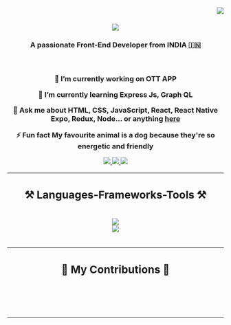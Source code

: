 <img align="right" src="https://visitor-badge.laobi.icu/badge?page_id=itsnayakpradeep.visitor-badge&format=true" />

<h1 align="center">
  <a href="https://git.io/typing-svg">
    <img src="https://readme-typing-svg.herokuapp.com/?font=Righteous&size=35&center=true&vCenter=true&width=500&height=70&duration=4000&lines=Hi+There!+👋;+I'm+Nayak+Pradeep!;" />
  </a>
</h1>

<h3 align="center">A passionate Front-End Developer from INDIA 🇮🇳<h3>

<br/>

<div align="center">
  
  🔭 I’m currently working on **OTT APP**

  🌱 I’m currently learning  **Express Js, Graph QL**

  💬 Ask me about **HTML, CSS, JavaScript, React, React Native Expo, Redux, Node... or anything [here](https://https://github.com/itsnayakpradeep)**

  ⚡ Fun fact **My favourite animal is a dog because they're so energetic and friendly**

</div>

<div align="center">
 <a href="">
   <img src="https://img.shields.io/badge/Gmail-333333?style=for-the-badge&logo=gmail&logoColor=red" />
 </a>
 <a href="">
   <img src="https://img.shields.io/badge/LinkedIn-0077B5?style=for-the-badge&logo=linkedin&logoColor=white"/>
 </a>
 <a href="">
   <img src="https://img.shields.io/badge/Portfolio-FF5722?style=for-the-badge&logo=todoist&logoColor=white" />
 </a
</div>

<hr />

<h2>⚒️ Languages-Frameworks-Tools ⚒️</h2>
<br />
<div align="cenetr">
  <a href="https://skillicons.dev">
    <img src="https://skillicons.dev/icons?i=nodejs,github,python,javascript,typescript" /> <br />
    <img src="https://skillicons.dev/icons?i=react,redux,bootstrap,mui,mysql,mongodb,html,css,sass,styledcomponents,vscode,atom,figma,git" />
  </a>
</div>

<br />
<hr />

<div align="center">
  <h2> 🐍 My Contributions 🐍 </h2>
  
  <br/><br/><br/>
</div>

<hr />



